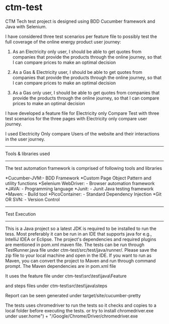 # ctm-test

CTM Tech test project is designed using BDD Cucumber framework and Java with Selenium.

I have considered three test scenarios per feature file to possibly test the full coverage of the online energy product user journey:

1. As an Electricity only user, I should be able to get quotes from companies that provide the products through the online journey, so that I can compare prices to make an optimal decision

2. As a Gas & Electricity user, I should be able to get quotes from companies that provide the products through the online journey, so that I can compare prices to make an optimal decision

3. As a Gas only user, I should be able to get quotes from companies that provide the products through the online journey, so that I can compare prices to make an optimal decision

I have developed a feature file for Electricity only Compare Test with three test scenarios for the three pages with Electricity only compare user journey.

I used Electricity Only compare Users of the website and their interactions in the user journey.

*******************************************************************************************
Tools & libraries used
*******************************************************************************************
The test automation framework is comprised of following tools and libraries

*Cucumber-JVM:- BDD Framework
*Custom Page Object Pattern and utility functions
*Selenium WebDriver: - Browser automation framework
*JAVA: - Programming language
*Junit: - Junit Java testing framework
*Maven: - Build tool
*PicoContainer: - Standard Dependency Injection
*Git OR SVN: - Version Control

*******************************************************************************************
Test Execution
*******************************************************************************************
This is a Java project so a latest JDK is required to be installed to run the tess.
Most preferably it can be run in an IDE that supports java for e.g., IntelliJ IDEA or Eclipse.
The project's dependencies and required plugins are mentioned in pom.xml maven file.
The tests can be run through TestRunner.java file under ctm-test/src/test/java/runner/.
Please save the zip file to your local machine and open in the IDE.
If you want to run as Maven, you can convert the project to Maven and run through command prompt. The Maven dependencies are in pom.xml file

It uses the feature file under ctm-test\src\test\java\Feature

and steps files under ctm-test\src\test\java\steps

Report can be seen generated under target/site/cucumber-pretty

The tests uses chromedriver to run the tests so it checks and copies to a local folder before executing the tests.
or try to install chromedriver.exe under user.home") + "/Google/Chrome/Driver/chromedriver.exe



